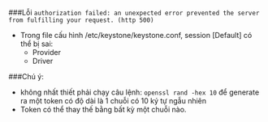 ###Lỗi `authorization failed: an unexpected error prevented the server from fulfilling your request. (http 500)`
- Trong file cấu hình /etc/keystone/keystone.conf, session [Default] có thể bị sai:
    <ul>
    <li>Provider</li>
    <li>Driver</li>
    </ul>

###Chú ý:
- không nhất thiết phải chạy câu lệnh: `openssl rand -hex 10` để generate ra một token có độ dài là 1 chuỗi có 10 ký tự ngẫu nhiên
- Token có thể thay thế bằng bất kỳ một chuỗi nào.
